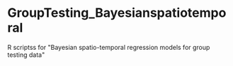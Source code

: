 # GroupTesting_Bayesianspatiotemporal
R scriptss for "Bayesian spatio-temporal regression models for group testing data"

